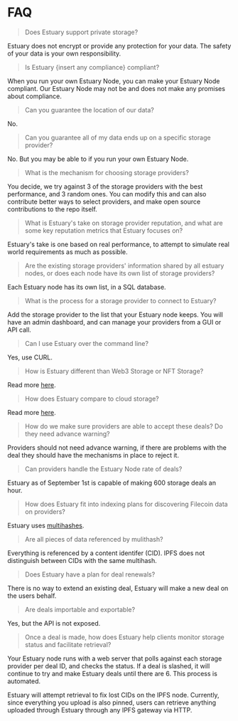 # FAQ

> Does Estuary support private storage?

Estuary does not encrypt or provide any protection for your data. The safety of your data is your own responsibility.

> Is Estuary {insert any compliance} compliant?

When you run your own Estuary Node, you can make your Estuary Node compliant. Our Estuary Node may not be and does not make any promises about compliance.

> Can you guarantee the location of our data?

No.

> Can you guarantee all of my data ends up on a specific storage provider?

No. But you may be able to if you run your own Estuary Node.

> What is the mechanism for choosing storage providers? 

You decide, we try against 3 of the storage providers with the best performance, and 3 random ones. You can modify this and can also contribute better ways to select providers, and make open source contributions to the repo itself.

> What is Estuary's take on storage provider reputation, and what are some key reputation metrics that Estuary focuses on?

Estuary's take is one based on real performance, to attempt to simulate real world requirements as much as possible.

> Are the existing storage providers' information shared by all estuary nodes, or does each node have its own list of storage providers?

Each Estuary node has its own list, in a SQL database.

> What is the process for a storage provider to connect to Estuary?

Add the storage provider to the list that your Estuary node keeps. You will have an admin dashboard, and can manage your providers from a GUI or API call.

> Can I use Estuary over the command line?

Yes, use CURL.

> How is Estuary different than Web3 Storage or NFT Storage?

Read more [here](https://estuary.tech/comparisons-web3).

> How does Estuary compare to cloud storage?

Read more [here](https://estuary.tech/comparisons).

> How do we make sure providers are able to accept these deals? Do they need advance warning?

Providers should not need advance warning, if there are problems with the deal they should have the mechanisms in place to reject it.

> Can providers handle the Estuary Node rate of deals?

Estuary as of September 1st is capable of making 600 storage deals an hour.

> How does Estuary fit into indexing plans for discovering Filecoin data on providers?

Estuary uses [multihashes](https://multiformats.io/multihash/).

> Are all pieces of data referenced by mulithash?

Everything is referenced by a content identifer (CID). IPFS does not distinguish between CIDs with the same multihash.

> Does Estuary have a plan for deal renewals?

There is no way to extend an existing deal, Estuary will make a new deal on the users behalf.

> Are deals importable and exportable?

Yes, but the API is not exposed.

> Once a deal is made, how does Estuary help clients monitor storage status and facilitate retrieval?

Your Estuary node runs with a web server that polls against each storage provider per deal ID, and checks the status. If a deal is slashed, it will continue to try and make Estuary deals until there are 6. This process is automated.

Estuary will attempt retrieval to fix lost CIDs on the IPFS node. Currently, since everything you upload is also pinned, users can retrieve anything uploaded through Estuary through any IPFS gateway via HTTP.
